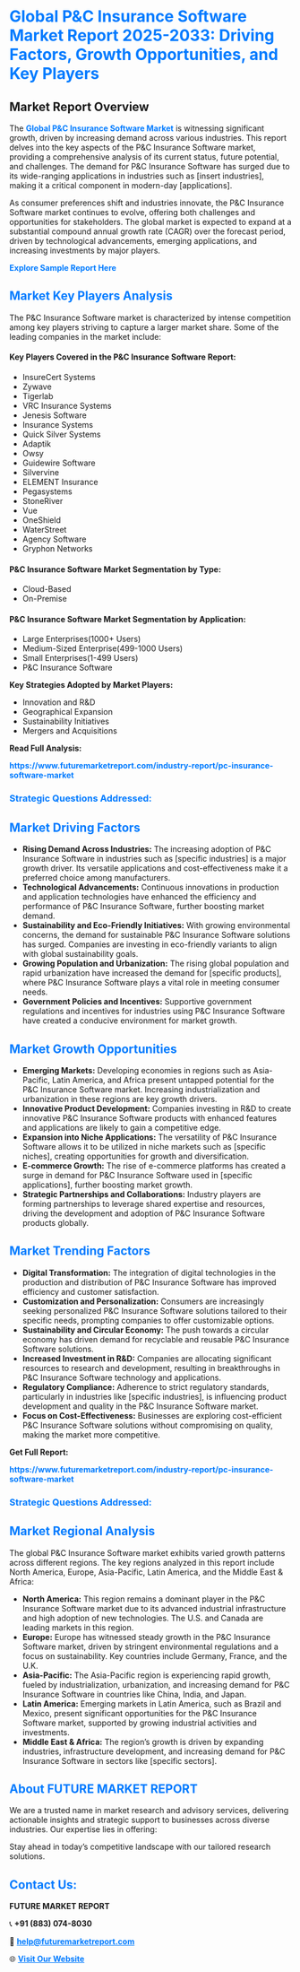 <h1 style="color: #007BFF;">Global P&C Insurance Software Market Report 2025-2033: Driving Factors, Growth Opportunities, and Key Players</h1>

<section id="overview">
<h2>Market Report Overview</h2>
<p>The <a href="https://www.futuremarketreport.com/industry-report/pc-insurance-software-market" style="color: #007BFF; text-decoration: none;"><strong>Global P&C Insurance Software Market</strong></a> is witnessing significant growth, driven by increasing demand across various industries. This report delves into the key aspects of the P&C Insurance Software market, providing a comprehensive analysis of its current status, future potential, and challenges. The demand for P&C Insurance Software has surged due to its wide-ranging applications in industries such as [insert industries], making it a critical component in modern-day [applications].</p>
<p>As consumer preferences shift and industries innovate, the P&C Insurance Software market continues to evolve, offering both challenges and opportunities for stakeholders. The global market is expected to expand at a substantial compound annual growth rate (CAGR) over the forecast period, driven by technological advancements, emerging applications, and increasing investments by major players.</p>
</section>

<section id="overview">
<p><a href="https://www.futuremarketreport.com/request-sample/reportId=120145" style="color: #007BFF; text-decoration: none;"><strong>Explore Sample Report Here</strong></a></p>
</section>

<section id="key-players">
<h2 style="color: #007BFF;">Market Key Players Analysis</h2>
<p>The P&C Insurance Software market is characterized by intense competition among key players striving to capture a larger market share. Some of the leading companies in the market include:</p>
<h4>Key Players Covered in the P&C Insurance Software Report:</h4>
<ul><li>InsureCert Systems</li><li>Zywave</li><li>Tigerlab</li><li>VRC Insurance Systems</li><li>Jenesis Software</li><li>Insurance Systems</li><li>Quick Silver Systems</li><li>Adaptik</li><li>Owsy</li><li>Guidewire Software</li><li>Silvervine</li><li>ELEMENT Insurance</li><li>Pegasystems</li><li>StoneRiver</li><li>Vue</li><li>OneShield</li><li>WaterStreet</li><li>Agency Software</li><li>Gryphon Networks</li></ul>
<h4>P&C Insurance Software Market Segmentation by Type:</h4>
<ul><li>Cloud-Based</li><li>On-Premise</li></ul>

<h4>P&C Insurance Software Market Segmentation by Application:</h4>
<ul><li>Large Enterprises(1000+ Users)</li><li>Medium-Sized Enterprise(499-1000 Users)</li><li>Small Enterprises(1-499 Users)</li><li>P&amp;C Insurance Software</li></ul>
<p><strong>Key Strategies Adopted by Market Players:</strong></p>
<ul>
<li>Innovation and R&D</li>
<li>Geographical Expansion</li>
<li>Sustainability Initiatives</li>
<li>Mergers and Acquisitions</li>
</ul>
</section>

<section>
<p><strong>Read Full Analysis: </strong></p><a href="https://www.futuremarketreport.com/industry-report/pc-insurance-software-market" style="color: #007BFF; text-decoration: none;"><strong>https://www.futuremarketreport.com/industry-report/pc-insurance-software-market</strong></a>
<h3 style="color: #007BFF;">Strategic Questions Addressed:</h3>
</section>

<section id="driving-factors">
<h2 style="color: #007BFF;">Market Driving Factors</h2>
<ul>
<li><strong>Rising Demand Across Industries:</strong> The increasing adoption of P&C Insurance Software in industries such as [specific industries] is a major growth driver. Its versatile applications and cost-effectiveness make it a preferred choice among manufacturers.</li>
<li><strong>Technological Advancements:</strong> Continuous innovations in production and application technologies have enhanced the efficiency and performance of P&C Insurance Software, further boosting market demand.</li>
<li><strong>Sustainability and Eco-Friendly Initiatives:</strong> With growing environmental concerns, the demand for sustainable P&C Insurance Software solutions has surged. Companies are investing in eco-friendly variants to align with global sustainability goals.</li>
<li><strong>Growing Population and Urbanization:</strong> The rising global population and rapid urbanization have increased the demand for [specific products], where P&C Insurance Software plays a vital role in meeting consumer needs.</li>
<li><strong>Government Policies and Incentives:</strong> Supportive government regulations and incentives for industries using P&C Insurance Software have created a conducive environment for market growth.</li>
</ul>
</section>

<section id="growth-opportunities">
<h2 style="color: #007BFF;">Market Growth Opportunities</h2>
<ul>
<li><strong>Emerging Markets:</strong> Developing economies in regions such as Asia-Pacific, Latin America, and Africa present untapped potential for the P&C Insurance Software market. Increasing industrialization and urbanization in these regions are key growth drivers.</li>
<li><strong>Innovative Product Development:</strong> Companies investing in R&D to create innovative P&C Insurance Software products with enhanced features and applications are likely to gain a competitive edge.</li>
<li><strong>Expansion into Niche Applications:</strong> The versatility of P&C Insurance Software allows it to be utilized in niche markets such as [specific niches], creating opportunities for growth and diversification.</li>
<li><strong>E-commerce Growth:</strong> The rise of e-commerce platforms has created a surge in demand for P&C Insurance Software used in [specific applications], further boosting market growth.</li>
<li><strong>Strategic Partnerships and Collaborations:</strong> Industry players are forming partnerships to leverage shared expertise and resources, driving the development and adoption of P&C Insurance Software products globally.</li>
</ul>
</section>

<section id="trending-factors">
<h2 style="color: #007BFF;">Market Trending Factors</h2>
<ul>
<li><strong>Digital Transformation:</strong> The integration of digital technologies in the production and distribution of P&C Insurance Software has improved efficiency and customer satisfaction.</li>
<li><strong>Customization and Personalization:</strong> Consumers are increasingly seeking personalized P&C Insurance Software solutions tailored to their specific needs, prompting companies to offer customizable options.</li>
<li><strong>Sustainability and Circular Economy:</strong> The push towards a circular economy has driven demand for recyclable and reusable P&C Insurance Software solutions.</li>
<li><strong>Increased Investment in R&D:</strong> Companies are allocating significant resources to research and development, resulting in breakthroughs in P&C Insurance Software technology and applications.</li>
<li><strong>Regulatory Compliance:</strong> Adherence to strict regulatory standards, particularly in industries like [specific industries], is influencing product development and quality in the P&C Insurance Software market.</li>
<li><strong>Focus on Cost-Effectiveness:</strong> Businesses are exploring cost-efficient P&C Insurance Software solutions without compromising on quality, making the market more competitive.</li>
</ul>
</section>

<section>
<p><strong>Get Full Report: </strong></p><a href="https://www.futuremarketreport.com/industry-report/pc-insurance-software-market" style="color: #007BFF; text-decoration: none;"><strong>https://www.futuremarketreport.com/industry-report/pc-insurance-software-market</strong></a>
<h3 style="color: #007BFF;">Strategic Questions Addressed:</h3>
</section>


<section id="regional-analysis">
<h2 style="color: #007BFF;">Market Regional Analysis</h2>
<p>The global P&C Insurance Software market exhibits varied growth patterns across different regions. The key regions analyzed in this report include North America, Europe, Asia-Pacific, Latin America, and the Middle East & Africa:</p>
<ul>
<li><strong>North America:</strong> This region remains a dominant player in the P&C Insurance Software market due to its advanced industrial infrastructure and high adoption of new technologies. The U.S. and Canada are leading markets in this region.</li>
<li><strong>Europe:</strong> Europe has witnessed steady growth in the P&C Insurance Software market, driven by stringent environmental regulations and a focus on sustainability. Key countries include Germany, France, and the U.K.</li>
<li><strong>Asia-Pacific:</strong> The Asia-Pacific region is experiencing rapid growth, fueled by industrialization, urbanization, and increasing demand for P&C Insurance Software in countries like China, India, and Japan.</li>
<li><strong>Latin America:</strong> Emerging markets in Latin America, such as Brazil and Mexico, present significant opportunities for the P&C Insurance Software market, supported by growing industrial activities and investments.</li>
<li><strong>Middle East & Africa:</strong> The region’s growth is driven by expanding industries, infrastructure development, and increasing demand for P&C Insurance Software in sectors like [specific sectors].</li>
</ul>
</section>

<footer>
<h2 style="color: #007BFF;">About FUTURE MARKET REPORT</h2>
<p>We are a trusted name in market research and advisory services, delivering actionable insights and strategic support to businesses across diverse industries. Our expertise lies in offering:</p>

<p>Stay ahead in today’s competitive landscape with our tailored research solutions.</p>

<h2 style="color: #007BFF;">Contact Us:</h2>
<p><strong>FUTURE MARKET REPORT</strong></p>
<p>📞 <strong>+91 (883) 074-8030</strong></p>
<p>📧 <strong><a href="mailto:help@futuremarketreport.com" style="color: #007BFF;">help@futuremarketreport.com</a></strong></p>
<p>🌐 <strong><a href="https://www.futuremarketreport.com/" style="color: #007BFF;">Visit Our Website</a></strong></p>
</footer>